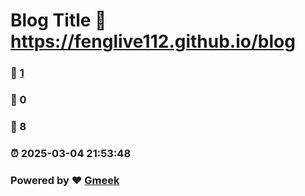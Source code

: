 # Blog Title :link: https://fenglive112.github.io/blog 
### :page_facing_up: [1](https://fenglive112.github.io/blog/tag.html) 
### :speech_balloon: 0 
### :hibiscus: 8 
### :alarm_clock: 2025-03-04 21:53:48 
### Powered by :heart: [Gmeek](https://github.com/Meekdai/Gmeek)
